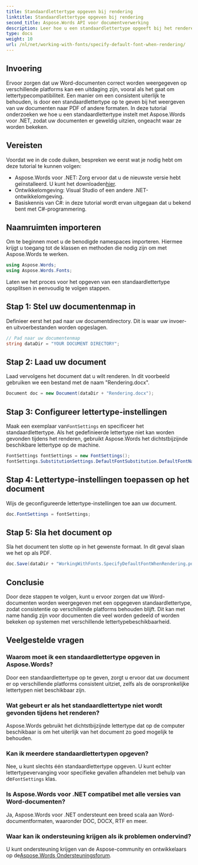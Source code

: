```yaml
---
title: Standaardlettertype opgeven bij rendering
linktitle: Standaardlettertype opgeven bij rendering
second_title: Aspose.Words API voor documentverwerking
description: Leer hoe u een standaardlettertype opgeeft bij het renderen van Word-documenten met Aspose.Words voor .NET. Zorg voor een consistente weergave van het document op alle platforms.
type: docs
weight: 10
url: /nl/net/working-with-fonts/specify-default-font-when-rendering/
---
```

## Invoering

Ervoor zorgen dat uw Word-documenten correct worden weergegeven op verschillende platforms kan een uitdaging zijn, vooral als het gaat om lettertypecompatibiliteit. Een manier om een consistent uiterlijk te behouden, is door een standaardlettertype op te geven bij het weergeven van uw documenten naar PDF of andere formaten. In deze tutorial onderzoeken we hoe u een standaardlettertype instelt met Aspose.Words voor .NET, zodat uw documenten er geweldig uitzien, ongeacht waar ze worden bekeken.

## Vereisten

Voordat we in de code duiken, bespreken we eerst wat je nodig hebt om deze tutorial te kunnen volgen:

- Aspose.Words voor .NET: Zorg ervoor dat u de nieuwste versie hebt geïnstalleerd. U kunt het downloaden[hier](https://releases.aspose.com/words/net/).
- Ontwikkelomgeving: Visual Studio of een andere .NET-ontwikkelomgeving.
- Basiskennis van C#: in deze tutorial wordt ervan uitgegaan dat u bekend bent met C#-programmering.

## Naamruimten importeren

Om te beginnen moet u de benodigde namespaces importeren. Hiermee krijgt u toegang tot de klassen en methoden die nodig zijn om met Aspose.Words te werken.

```csharp
using Aspose.Words;
using Aspose.Words.Fonts;
```

Laten we het proces voor het opgeven van een standaardlettertype opsplitsen in eenvoudig te volgen stappen.

## Stap 1: Stel uw documentenmap in

Definieer eerst het pad naar uw documentdirectory. Dit is waar uw invoer- en uitvoerbestanden worden opgeslagen.

```csharp
// Pad naar uw documentenmap
string dataDir = "YOUR DOCUMENT DIRECTORY";
```

## Stap 2: Laad uw document

Laad vervolgens het document dat u wilt renderen. In dit voorbeeld gebruiken we een bestand met de naam "Rendering.docx".

```csharp
Document doc = new Document(dataDir + "Rendering.docx");
```

## Stap 3: Configureer lettertype-instellingen

 Maak een exemplaar van`FontSettings` en specificeer het standaardlettertype. Als het gedefinieerde lettertype niet kan worden gevonden tijdens het renderen, gebruikt Aspose.Words het dichtstbijzijnde beschikbare lettertype op de machine.

```csharp
FontSettings fontSettings = new FontSettings();
fontSettings.SubstitutionSettings.DefaultFontSubstitution.DefaultFontName = "Arial Unicode MS";
```

## Stap 4: Lettertype-instellingen toepassen op het document

Wijs de geconfigureerde lettertype-instellingen toe aan uw document.

```csharp
doc.FontSettings = fontSettings;
```

## Stap 5: Sla het document op

Sla het document ten slotte op in het gewenste formaat. In dit geval slaan we het op als PDF.

```csharp
doc.Save(dataDir + "WorkingWithFonts.SpecifyDefaultFontWhenRendering.pdf");
```

## Conclusie

Door deze stappen te volgen, kunt u ervoor zorgen dat uw Word-documenten worden weergegeven met een opgegeven standaardlettertype, zodat consistentie op verschillende platforms behouden blijft. Dit kan met name handig zijn voor documenten die veel worden gedeeld of worden bekeken op systemen met verschillende lettertypebeschikbaarheid.


## Veelgestelde vragen

### Waarom moet ik een standaardlettertype opgeven in Aspose.Words?
Door een standaardlettertype op te geven, zorgt u ervoor dat uw document er op verschillende platforms consistent uitziet, zelfs als de oorspronkelijke lettertypen niet beschikbaar zijn.

### Wat gebeurt er als het standaardlettertype niet wordt gevonden tijdens het renderen?
Aspose.Words gebruikt het dichtstbijzijnde lettertype dat op de computer beschikbaar is om het uiterlijk van het document zo goed mogelijk te behouden.

### Kan ik meerdere standaardlettertypen opgeven?
 Nee, u kunt slechts één standaardlettertype opgeven. U kunt echter lettertypevervanging voor specifieke gevallen afhandelen met behulp van de`FontSettings` klas.

### Is Aspose.Words voor .NET compatibel met alle versies van Word-documenten?
Ja, Aspose.Words voor .NET ondersteunt een breed scala aan Word-documentformaten, waaronder DOC, DOCX, RTF en meer.

### Waar kan ik ondersteuning krijgen als ik problemen ondervind?
 U kunt ondersteuning krijgen van de Aspose-community en ontwikkelaars op de[Aspose.Words Ondersteuningsforum](https://forum.aspose.com/c/words/8).